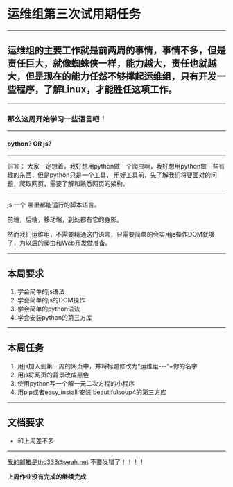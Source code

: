 # 运维组第三次试用期任务

---

## 运维组的主要工作就是前两周的事情，事情不多，但是责任巨大，就像蜘蛛侠一样，能力越大，责任也就越大，但是现在的能力任然不够撑起运维组，只有开发一些程序，了解Linux，才能胜任这项工作。

---

### 那么这周开始学习一些语言吧！

---

#### python? OR js?

---

前言： 大家一定想着，我好想用python做一个爬虫啊，我好想用python做一些有趣的东西，但是python只是一个工具， 用好工具前，先了解我们将要面对的问题，爬取网页，需要了解和熟悉网页的架构。

---

js 一个 哪里都能运行的脚本语言。

前端，后端，移动端，到处都有它的身影。

然而我们运维组，不需要精通这门语言，只需要简单的会实用js操作DOM就够了，为以后的爬虫和Web开发做准备。

---

## 本周要求

1. 学会简单的js语法
2. 学会简单的js的DOM操作
3. 学会简单的python语法
4. 学会安装python的第三方库

----

## 本周任务

1. 用js加入到第一周的网页中，并将标题修改为“运维组---”+你的名字
2. 用js将网页的背景改成黑色
3. 使用python写一个解一元二次方程的小程序
4. 用pip或者easy_install 安装 beautifulsoup4的第三方库

---

## 文档要求

- 和上周差不多

---

我的邮箱是thc333@yeah.net 不要发错了！！！！

**上周作业没有完成的继续完成**

